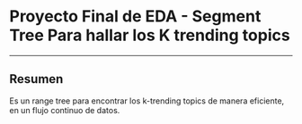# Proyecto Final de EDA - Segment Tree Para hallar los K trending topics
---
## Resumen
Es un range tree para encontrar los k-trending topics de manera eficiente, en un flujo continuo de datos.
